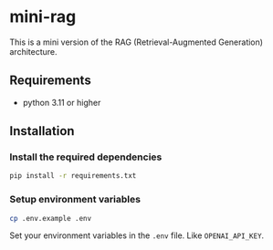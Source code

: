 # mini-rag


This is a mini version of the RAG (Retrieval-Augmented Generation) architecture.

## Requirements

- python 3.11 or higher 

## Installation

### Install the required dependencies

```bash
pip install -r requirements.txt
```

### Setup environment variables

```bash
cp .env.example .env
```

Set your environment variables in the `.env` file. Like `OPENAI_API_KEY`.
